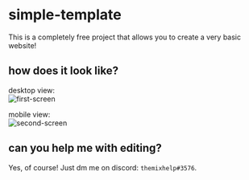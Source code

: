 # simple-template

This is a completely free project that allows you to create a very basic website!

## how does it look like?

desktop view:\
![first-screen](https://i.ibb.co/vsQBZ9N/first-screen.png)

mobile view:\
![second-screen](https://i.ibb.co/2WD00Nh/second-screen.png)

## can you help me with editing?
Yes, of course! Just dm me on discord: `themixhelp#3576`.